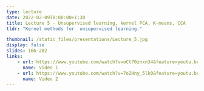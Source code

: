 ```yaml
---
type: lecture
date: 2022-02-09T8:00:00+1:30
title: Lecture 5 - Unsupervised learning, kernel PCA, K-means, CCA
tldr: "Kernel methods for  unsupervised learning."

thumbnail: /static_files/presentations/Lecture_5.jpg
display: false
slides: 166-202
links: 
    - url: https://www.youtube.com/watch?v=oCt70znxn34&feature=youtu.be
      name: Video 1
    - url: https://www.youtube.com/watch?v=7o2Hny_5lk0&feature=youtu.be
      name: Video 2
---
```


